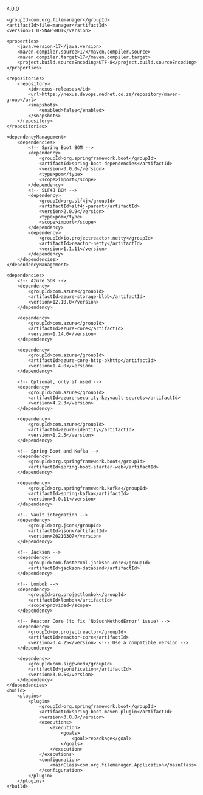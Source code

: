 <project xmlns="http://maven.apache.org/POM/4.0.0"
         xmlns:xsi="http://www.w3.org/2001/XMLSchema-instance"
         xsi:schemaLocation="http://maven.apache.org/POM/4.0.0 http://maven.apache.org/xsd/maven-4.0.0.xsd">
    <modelVersion>4.0.0</modelVersion>

    <groupId>com.org.filemanager</groupId>
    <artifactId>file-manager</artifactId>
    <version>1.0-SNAPSHOT</version>

    <properties>
        <java.version>17</java.version>
        <maven.compiler.source>17</maven.compiler.source>
        <maven.compiler.target>17</maven.compiler.target>
        <project.build.sourceEncoding>UTF-8</project.build.sourceEncoding>
    </properties>

    <repositories>
        <repository>
            <id>nexus-releases</id>
            <url>https://nexus.devops.nednet.co.za/repository/maven-group</url>
            <snapshots>
                <enabled>false</enabled>
            </snapshots>
        </repository>
    </repositories>

    <dependencyManagement>
        <dependencies>
            <!-- Spring Boot BOM -->
            <dependency>
                <groupId>org.springframework.boot</groupId>
                <artifactId>spring-boot-dependencies</artifactId>
                <version>3.0.0</version>
                <type>pom</type>
                <scope>import</scope>
            </dependency>
            <!-- SLF4J BOM -->
            <dependency>
                <groupId>org.slf4j</groupId>
                <artifactId>slf4j-parent</artifactId>
                <version>2.0.9</version>
                <type>pom</type>
                <scope>import</scope>
            </dependency>
            <dependency>
                <groupId>io.projectreactor.netty</groupId>
                <artifactId>reactor-netty</artifactId>
                <version>1.1.11</version>
            </dependency>
        </dependencies>
    </dependencyManagement>

    <dependencies>
        <!-- Azure SDK -->
        <dependency>
            <groupId>com.azure</groupId>
            <artifactId>azure-storage-blob</artifactId>
            <version>12.10.0</version>
        </dependency>

        <dependency>
            <groupId>com.azure</groupId>
            <artifactId>azure-core</artifactId>
            <version>1.14.0</version>
        </dependency>

        <dependency>
            <groupId>com.azure</groupId>
            <artifactId>azure-core-http-okhttp</artifactId>
            <version>1.4.0</version>
        </dependency>

        <!-- Optional, only if used -->
        <dependency>
            <groupId>com.azure</groupId>
            <artifactId>azure-security-keyvault-secrets</artifactId>
            <version>4.2.3</version>
        </dependency>

        <dependency>
            <groupId>com.azure</groupId>
            <artifactId>azure-identity</artifactId>
            <version>1.2.5</version>
        </dependency>

        <!-- Spring Boot and Kafka -->
        <dependency>
            <groupId>org.springframework.boot</groupId>
            <artifactId>spring-boot-starter-web</artifactId>
        </dependency>

        <dependency>
            <groupId>org.springframework.kafka</groupId>
            <artifactId>spring-kafka</artifactId>
            <version>3.0.11</version>
        </dependency>

        <!-- Vault integration -->
        <dependency>
            <groupId>org.json</groupId>
            <artifactId>json</artifactId>
            <version>20210307</version>
        </dependency>

        <!-- Jackson -->
        <dependency>
            <groupId>com.fasterxml.jackson.core</groupId>
            <artifactId>jackson-databind</artifactId>
        </dependency>

        <!-- Lombok -->
        <dependency>
            <groupId>org.projectlombok</groupId>
            <artifactId>lombok</artifactId>
            <scope>provided</scope>
        </dependency>

        <!-- Reactor Core (to fix 'NoSuchMethodError' issue) -->
        <dependency>
            <groupId>io.projectreactor</groupId>
            <artifactId>reactor-core</artifactId>
            <version>3.4.25</version> <!-- Use a compatible version -->
        </dependency>

        <dependency>
            <groupId>com.sigpwned</groupId>
            <artifactId>jsonification</artifactId>
            <version>3.0.5</version>
        </dependency>
    </dependencies>
    <build>
        <plugins>
            <plugin>
                <groupId>org.springframework.boot</groupId>
                <artifactId>spring-boot-maven-plugin</artifactId>
                <version>3.0.0</version>
                <executions>
                    <execution>
                        <goals>
                            <goal>repackage</goal>
                        </goals>
                    </execution>
                </executions>
                <configuration>
                    <mainClass>com.org.filemanager.Application</mainClass>
                </configuration>
            </plugin>
        </plugins>
    </build>
</project>
